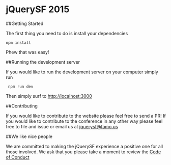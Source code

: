 # jQuerySF 2015

##Getting Started

The first thing you need to do is install your dependencies

```npm install```

Phew that was easy!

##Running the development server

If you would like to run the development server on your computer simply run

``` npm run dev```

Then simply surf to [http://localhost:3000](http://localhost:3000)

##Contributing

If you would like to contribute to the website please feel free to send a PR!  If you would like to contribute to the conference in any other way please feel free to file and issue or email us at [jquerysf@famo.us](mailto:jquerysf@famo.us)

##We like nice people

We are committed to making the jQuerySF experience a positive one for all those involved.  We ask that you please take a moment to review the [Code of Conduct](https://github.com/jQuerySF/2015.jquerysf.com/blob/master/app/partials/coc.md)
